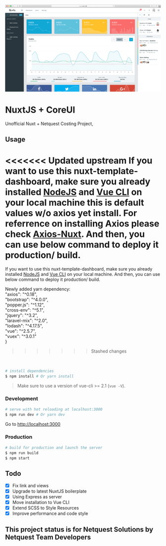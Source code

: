 ![Nuxt Netquest Costing Project](https://github.com/gispatial/nuxt-costing/blob/master/assets/costing.png)

# NuxtJS + CoreUI

Unofficial Nuxt + Netquest Costing Project,

## Usage

<<<<<<< Updated upstream
If you want to use this nuxt-template-dashboard, make sure you already installed [NodeJS](https://nodejs.org/en/) and [Vue CLI](https://www.npmjs.com/package/vue-cli) on your local machine this is default values w/o axios yet install. For referrence on installing Axios please check [Axios-Nuxt](https://axios.nuxtjs.org/setup.html). And then, you can use below command to deploy it production/ build.
=======
If you want to use this nuxt-template-dashboard, make sure you already installed [NodeJS](https://nodejs.org/en/) and [Vue CLI](https://www.npmjs.com/package/vue-cli) on your local machine. And then, you can use below command to deploy it production/ build.<p></p>
Newly added yarn dependency:<br>
"axios": "^0.18",<br>
"bootstrap": "^4.0.0",<br>
"popper.js": "^1.12",<br>
"cross-env": "^5.1",<br>
"jquery": "^3.2",<br>
"laravel-mix": "^2.0",<br>
"lodash": "^4.17.5",<br>
"vue": "^2.5.7",<br>
"vuex": "^3.0.1"<br>
}<br>
>>>>>>> Stashed changes

``` bash


# install dependencies
$ npm install # Or yarn install
```

> Make sure to use a version of vue-cli >= 2.1 (`vue -V`).

### Development

``` bash
# serve with hot reloading at localhost:3000
$ npm run dev # Or yarn dev
```

Go to [http://localhost:3000](http://localhost:3000)

### Production

``` bash
# build for production and launch the server
$ npm run build
$ npm start
```

## Todo

- [x] Fix link and views
- [x] Upgrade to latest NuxtJS boilerplate
- [x] Using Express as server
- [x] Move installation to Vue CLI
- [x] Extend SCSS to Style Resources
- [x] Improve performance and code style

## This project status is for Netquest Solutions by Netquest Team Developers
